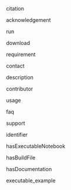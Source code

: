 citation

acknowledgement

run

download

requirement

contact

description

contributor

usage

faq

support

identifier

hasExecutableNotebook

hasBuildFile

hasDocumentation

executable_example

